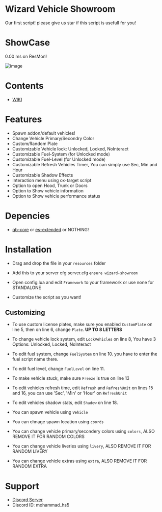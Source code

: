 # Wizard Vehicle Showroom
Our first script! please give us star if this script is usefull for you!

# ShowCase
0.00 ms on ResMon!

![image](https://github.com/CodeWizardsDev/wizard-showroom/assets/94300419/959e7848-3efe-4b7d-a390-6405b07960f5)


# Contents
- [WIKI](https://code-wizards.gitbook.io/codewizards/vehicle-showroom/informations)


# Features
- Spawn addon/default vehicles!
- Change Vehicle Primary/Secondry Color
- Custom/Random Plate
- Customizable Vehicle lock: Unlocked, Locked, NoInteract
- Customizable Fuel-System (for Unlocked mode)
- Customizable Fuel-Level (for Unlocked mode)
- Customizable Refresh Vehicles Timer, You can simply use Sec, Min and Hour
- Customizable Shadow Effects
- Interaction menu using ox-target script
- Option to open Hood, Trunk or Doors
- Option to Show vehicle information
- Option to Show vehicle performance status

# Depencies
- [qb-core](https://github.com/qbcore-framework/qb-core) or [es-extended](https://github.com/ESX-Official/es_extended) or NOTHING!

# Installation
- Drag and drop the file in your `resources` folder
- Add this to your server cfg server.cfg  `ensure wizard-showroom`

- Open config.lua and edit `Framework` to your framework or use none for STANDALONE
- Customize the script as you want!

 ## Customizing
 - To use custom license plates, make sure you enabled `CustomPlate` on line 5, then on line 6, change `Plate`. **UP TO 8 LETTERS**
 - To change vehicle lock system, edit `LockVehicles` on line 8, You have 3 Options: Unlocked, Locked, NoInteract
 - To edit fuel system, change `FuelSystem` on line 10. you have to enter the fuel script name there.
 - To edit fuel level, change `FuelLevel` on line 11.
 - To make vehicle stuck, make sure `Freeze` is true on line 13
 - To edit vehicles refresh time, edit `Refresh` and `RefreshUnit` on lines 15 and 16, you can use 'Sec', 'Min' or 'Hour' on `RefreshUnit`
 - To edit vehicles shadow stats, edit `Shadow` on line 18.

 - You can spawn vehicle using `Vehicle`
 - You can chnage spawn location using `coords`
 - You can change vehicle primary/secondery colors using `colors`, ALSO REMOVE IT FOR RANDOM COLORS
 - You can change vehicle liveries using `livery`, ALSO REMOVE IT FOR RANDOM LIVERY
 - You can change vehicle extras using `extra`, ALSO REMOVE IT FOR RANDOM EXTRA

# Support
- [Discord Server](https://discord.gg/ZBvacHyczY)
- Discord ID: mohammad_hs5
